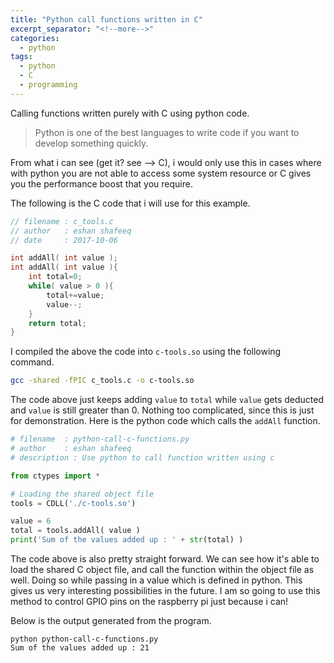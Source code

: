 ```yaml
---
title: "Python call functions written in C"
excerpt_separator: "<!--more-->"
categories:
  - python
tags:
  - python
  - C
  - programming
---
```


Calling functions written purely with C using python code.

> Python is one of the best languages to write code if you want to develop something quickly.

From what i can see (get it? see --> C), i would only use this in cases where with python you are not able to access some system resource or C gives you the performance boost that you require.

The following is the C code that i will use for this example.

```c
// filename : c_tools.c
// author   : eshan shafeeq
// date     : 2017-10-06

int addAll( int value );
int addAll( int value ){
    int total=0;
    while( value > 0 ){
        total+=value;
        value--;
    }
    return total;
}
```

I compiled the above the code into `c-tools.so` using the following command.

```bash
gcc -shared -fPIC c_tools.c -o c-tools.so
```

The code above just keeps adding `value` to `total` while `value` gets deducted and `value` is still greater than 0. Nothing too complicated, since this is just for demonstration. Here is the python code which calls the `addAll` function.

```python
# filename  : python-call-c-functions.py
# author    : eshan shafeeq
# description : Use python to call function written using c

from ctypes import *

# Loading the shared object file
tools = CDLL('./c-tools.so')

value = 6
total = tools.addAll( value )
print('Sum of the values added up : ' + str(total) )

```

The code above is also pretty straight forward. We can see how it's able to load the shared C object file, and call the function within the object file as well. Doing so while passing in a value which is defined in python. This gives us very interesting possibilities in the future. I am so going to use this method to control GPIO pins on the raspberry pi just because i can!

Below is the output generated from the program.

```console
python python-call-c-functions.py
Sum of the values added up : 21
```
